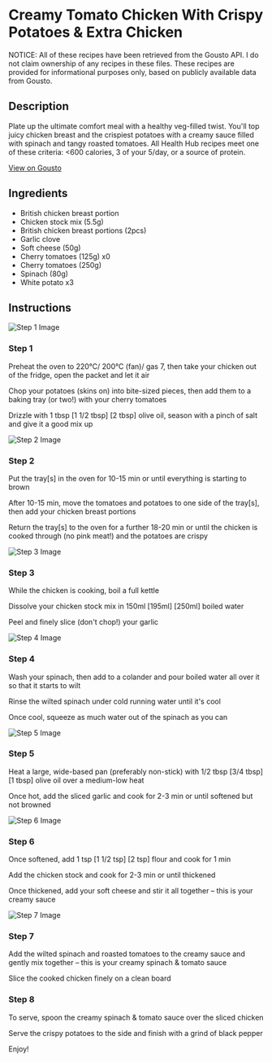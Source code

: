 # Creamy Tomato Chicken With Crispy Potatoes & Extra Chicken

NOTICE: All of these recipes have been retrieved from the Gousto API. I do not claim ownership of any recipes in these files. These recipes are provided for informational purposes only, based on publicly available data from Gousto.

## Description

Plate up the ultimate comfort meal with a healthy veg-filled twist. You'll top juicy chicken breast and the crispiest potatoes with a creamy sauce filled with spinach and tangy roasted tomatoes. All Health Hub recipes meet one of these criteria: <600 calories, 3 of your 5/day, or a source of protein.

[View on Gousto](https://www.gousto.co.uk/recipes/cookbook/creamy-spinach-tomato-chicken-with-crispy-potatoes-extra-chicken)

## Ingredients

- British chicken breast portion
- Chicken stock mix (5.5g)
- British chicken breast portions (2pcs)
- Garlic clove
- Soft cheese (50g)
- Cherry tomatoes (125g) x0
- Cherry tomatoes (250g)
- Spinach (80g)
- White potato x3

## Instructions

![Step 1 Image](https://production-media.gousto.co.uk/cms/recipe-step-image/Step-1-1729495038244-x200.jpg)

### Step 1

Preheat the oven to 220°C/ 200°C (fan)/ gas 7, then take your chicken out of the fridge, open the packet and let it air

Chop your potatoes (skins on) into bite-sized pieces, then add them to a baking tray (or two!) with your cherry tomatoes

Drizzle with 1 tbsp <span class="text-purple">[1 1/2 tbsp]</span> <span class="text-danger">[2 tbsp]</span> olive oil, season with a pinch of salt and give it a good mix up

![Step 2 Image](https://production-media.gousto.co.uk/cms/recipe-step-image/Step-2-1729495042101-x200.jpg)

### Step 2

Put the tray[s] in the oven for 10-15 min or until everything is starting to brown

After 10-15 min, move the tomatoes and potatoes to one side of the tray[s], then add your chicken breast portions

Return the tray[s] to the oven for a further 18-20 min or until the chicken is cooked through (no pink meat!) and the potatoes are crispy

![Step 3 Image](https://production-media.gousto.co.uk/cms/recipe-step-image/Step-3-1729495045405-x200.jpg)

### Step 3

While the chicken is cooking, boil a full kettle

Dissolve your chicken stock mix in 150ml <span class="text-purple">[195ml]</span><span class="text-danger"> [250ml]</span> boiled water

Peel and finely slice (don't chop!) your garlic

![Step 4 Image](https://production-media.gousto.co.uk/cms/recipe-step-image/Step-4-1729495048420-x200.jpg)

### Step 4

Wash your spinach, then add to a colander and pour boiled water all over it so that it starts to wilt

Rinse the wilted spinach under cold running water until it's cool

Once cool, squeeze as much water out of the spinach as you can

![Step 5 Image](https://production-media.gousto.co.uk/cms/recipe-step-image/Step-5-1729495052735-x200.jpg)

### Step 5

Heat a large, wide-based pan (preferably non-stick) with 1/2 tbsp<span class="text-purple"> [3/4 tbsp]</span><span class="text-danger"> [1 tbsp]</span> olive oil over a medium-low heat

Once hot, add the sliced garlic and cook for 2-3 min or until softened but not browned

![Step 6 Image](https://production-media.gousto.co.uk/cms/recipe-step-image/step-6-1729495056699-x200.jpg)

### Step 6

Once softened, add 1 tsp <span class="text-purple">[1 1/2 tsp]</span> <span class="text-danger">[2 tsp]</span> flour and cook for 1 min

Add the chicken stock and cook for 2-3 min or until thickened

Once thickened, add your soft cheese and stir it all together – this is your creamy sauce

![Step 7 Image](https://production-media.gousto.co.uk/cms/recipe-step-image/Step-7-1729495060000-x200.jpg)

### Step 7

Add the wilted spinach and roasted tomatoes to the creamy sauce and gently mix together – this is your creamy spinach & tomato sauce

Slice the cooked chicken finely on a clean board

### Step 8

To serve, spoon the creamy spinach & tomato sauce over the sliced chicken

Serve the crispy potatoes to the side and finish with a grind of black pepper

Enjoy!

